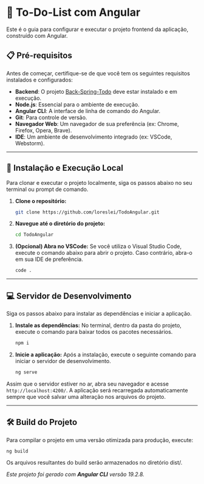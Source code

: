 # 📝 To-Do-List com Angular

Este é o guia para configurar e executar o projeto frontend da aplicação, construído com Angular.

## 📋 Pré-requisitos

Antes de começar, certifique-se de que você tem os seguintes requisitos instalados e configurados:

* **Backend**: O projeto [Back-Spring-Todo](https://github.com/loreslei/Back-Spring-Todo) deve estar instalado e em execução.
* **Node.js**: Essencial para o ambiente de execução.
* **Angular CLI**: A interface de linha de comando do Angular.
* **Git**: Para controle de versão.
* **Navegador Web**: Um navegador de sua preferência (ex: Chrome, Firefox, Opera, Brave).
* **IDE**: Um ambiente de desenvolvimento integrado (ex: VSCode, Webstorm).

---

## 🚀 Instalação e Execução Local

Para clonar e executar o projeto localmente, siga os passos abaixo no seu terminal ou prompt de comando.

1.  **Clone o repositório:**
    ```bash
    git clone https://github.com/loreslei/TodoAngular.git
    ```

2.  **Navegue até o diretório do projeto:**
    ```bash
    cd TodoAngular
    ```

3.  **(Opcional) Abra no VSCode:**
    Se você utiliza o Visual Studio Code, execute o comando abaixo para abrir o projeto. Caso contrário, abra-o em sua IDE de preferência.
    ```bash
    code .
    ```
--- 

## 💻 Servidor de Desenvolvimento

Siga os passos abaixo para instalar as dependências e iniciar a aplicação.

1.  **Instale as dependências:**
    No terminal, dentro da pasta do projeto, execute o comando para baixar todos os pacotes necessários.
    ```bash
    npm i
    ```

2.  **Inicie a aplicação:**
    Após a instalação, execute o seguinte comando para iniciar o servidor de desenvolvimento.
    ```bash
    ng serve
    ```

Assim que o servidor estiver no ar, abra seu navegador e acesse `http://localhost:4200/`. A aplicação será recarregada automaticamente sempre que você salvar uma alteração nos arquivos do projeto.

---

## 🛠️ Build do Projeto

Para compilar o projeto em uma versão otimizada para produção, execute:

```bash
ng build
```

Os arquivos resultantes do build serão armazenados no diretório dist/.

*Este projeto foi gerado com **Angular CLI** versão 19.2.8.*
